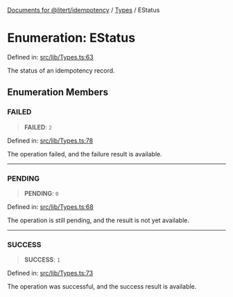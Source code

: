 [Documents for @litert/idempotency](../../index.md) / [Types](../index.md) / EStatus

# Enumeration: EStatus

Defined in: [src/lib/Types.ts:63](https://github.com/litert/idempotency.js/blob/master/src/lib/Types.ts#L63)

The status of an idempotency record.

## Enumeration Members

### FAILED

> **FAILED**: `2`

Defined in: [src/lib/Types.ts:78](https://github.com/litert/idempotency.js/blob/master/src/lib/Types.ts#L78)

The operation failed, and the failure result is available.

***

### PENDING

> **PENDING**: `0`

Defined in: [src/lib/Types.ts:68](https://github.com/litert/idempotency.js/blob/master/src/lib/Types.ts#L68)

The operation is still pending, and the result is not yet available.

***

### SUCCESS

> **SUCCESS**: `1`

Defined in: [src/lib/Types.ts:73](https://github.com/litert/idempotency.js/blob/master/src/lib/Types.ts#L73)

The operation was successful, and the success result is available.
